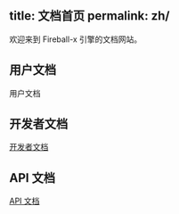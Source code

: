 title: 文档首页
permalink: zh/
---

欢迎来到 Fireball-x 引擎的文档网站。

## 用户文档

用户文档

## 开发者文档

[开发者文档](/zh/dev)

## API 文档

[API 文档](/api/zh/modules/Fire.html)

